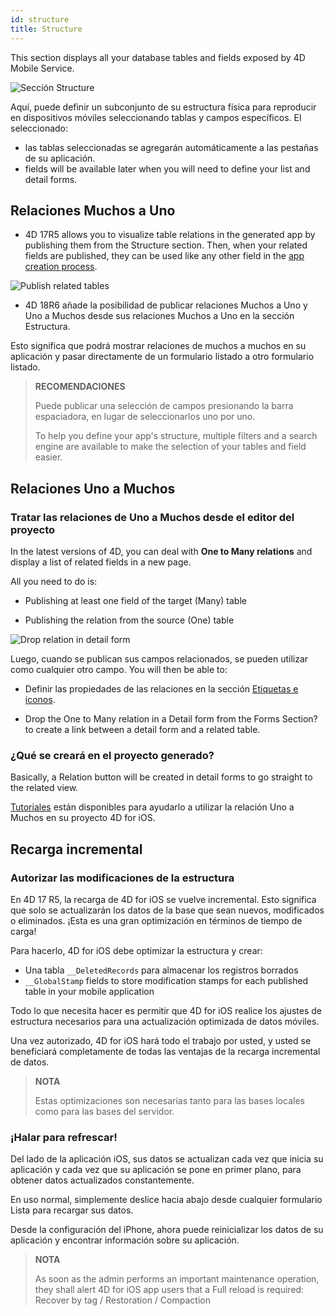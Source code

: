 ```yaml
---
id: structure
title: Structure
---
```


This section displays all your database tables and fields exposed by 4D Mobile Service.

![Sección Structure](assets/en/project-editor/Structure-section-4D-for-iOS.png)

Aquí, puede definir un subconjunto de su estructura física para reproducir en dispositivos móviles seleccionando tablas y campos específicos. El seleccionado:

* las tablas seleccionadas se agregarán automáticamente a las pestañas de su aplicación.
* fields will be available later when you will need to define your list and detail forms.

## Relaciones Muchos a Uno

* 4D 17R5 allows you to visualize table relations in the generated app by publishing them from the Structure section. Then, when your related fields are published, they can be used like any other field in the [app creation process](many-to-one-relations.html).

![Publish related tables](assets/en/project-editor/Structure-section-N-to-1-relations-4D-for-iOS.png)

* 4D 18R6 añade la posibilidad de publicar relaciones Muchos a Uno y Uno a Muchos desde sus relaciones Muchos a Uno en la sección Estructura.

Esto significa que podrá mostrar relaciones de muchos a muchos en su aplicación y pasar directamente de un formulario listado a otro formulario listado.


> **RECOMENDACIONES**
> 
> Puede publicar una selección de campos presionando la barra espaciadora, en lugar de seleccionarlos uno por uno.
> 
> To help you define your app's structure, multiple filters and a search engine are available to make the selection of your tables and field easier.


## Relaciones Uno a Muchos

### Tratar las relaciones de Uno a Muchos desde el editor del proyecto

In the latest versions of 4D, you can deal with **One to Many relations** and display a list of related fields in a new page.

All you need to do is:

* Publishing at least one field of the target (Many) table

* Publishing the relation from the source (One) table

![Drop relation in detail form](assets/en/project-editor/Structure-1-to-N-relations-4D-for-iOS.png)

Luego, cuando se publican sus campos relacionados, se pueden utilizar como cualquier otro campo. You will then be able to:

* Definir las propiedades de las relaciones en la sección [ Etiquetas e iconos](labels-and-icons.html#relations-properties).

* Drop the One to Many relation in a Detail form from the Forms Section? to create a link between a detail form and a related table.

### ¿Qué se creará en el proyecto generado?

Basically, a Relation button will be created in detail forms to go straight to the related view.

[Tutoriales](one-to-many-relations.html) están disponibles para ayudarlo a utilizar la relación Uno a Muchos en su proyecto 4D for iOS.



## Recarga incremental

### Autorizar las modificaciones de la estructura

En 4D 17 R5, la recarga de 4D for iOS se vuelve incremental. Esto significa que solo se actualizarán los datos de la base que sean nuevos, modificados o eliminados. ¡Esta es una gran optimización en términos de tiempo de carga!

Para hacerlo, 4D for iOS debe optimizar la estructura y crear:

* Una tabla `__DeletedRecords` para almacenar los registros borrados
* `__GlobalStamp` fields to store modification stamps for each published table in your mobile application

Todo lo que necesita hacer es permitir que 4D for iOS realice los ajustes de estructura necesarios para una actualización optimizada de datos móviles.

Una vez autorizado, 4D for iOS hará todo el trabajo por usted, y usted se beneficiará completamente de todas las ventajas de la recarga incremental de datos.

> **NOTA**
> 
> Estas optimizaciones son necesarias tanto para las bases locales como para las bases del servidor.


### ¡Halar para refrescar!

Del lado de la aplicación iOS, sus datos se actualizan cada vez que inicia su aplicación y cada vez que su aplicación se pone en primer plano, para obtener datos actualizados constantemente.

En uso normal, simplemente deslice hacia abajo desde cualquier formulario Lista para recargar sus datos.

Desde la configuración del iPhone, ahora puede reinicializar los datos de su aplicación y encontrar información sobre su aplicación.

> **NOTA**
> 
> As soon as the admin performs an important maintenance operation, they shall alert 4D for iOS app users that a Full reload is required: Recover by tag / Restoration / Compaction
